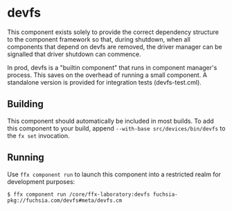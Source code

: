 # devfs

This component exists solely to provide the correct dependency structure to the
component framework so that, during shutdown, when all components that depend
on devfs are removed, the driver manager can be signalled that driver shutdown
can commence.

In prod, devfs is a "builtin component" that runs in component manager's
process. This saves on the overhead of running a small component. A standalone
version is provided for integration tests (devfs-test.cml).

## Building

This component should automatically be included in most builds.
To add this component to your build, append
`--with-base src/devices/bin/devfs`
to the `fx set` invocation.

## Running

Use `ffx component run` to launch this component into a restricted realm
for development purposes:

```
$ ffx component run /core/ffx-laboratory:devfs fuchsia-pkg://fuchsia.com/devfs#meta/devfs.cm
```
